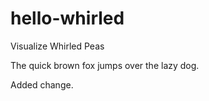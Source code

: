 # hello-whirled
Visualize Whirled Peas

The quick brown fox jumps over the lazy dog.

Added change.
